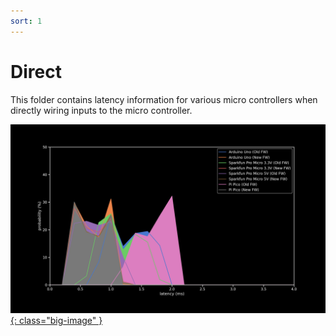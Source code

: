 ```yaml
---
sort: 1
---
```

# Direct

This folder contains latency information for various micro controllers when directly wiring inputs to the micro controller.

[![Graph](/assets/images/results/direct.png){: class="big-image" }](/assets/images/results/direct.png)